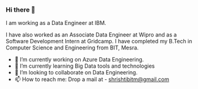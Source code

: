 ### Hi there 👋
I am working as a Data Engineer at IBM.

I have also worked as an Associate Data Engineer at Wipro and as a Software Development Intern at Gridcamp.
I have completed my B.Tech in Computer Science and Engineering from BIT, Mesra.

- 🔭 I’m currently working on Azure Data Engineering.
- 🌱 I’m currently learning Big Data tools and technologies
- 👯 I’m looking to collaborate on Data Engineering.
- 📫 How to reach me: Drop a mail at - shrishtibitm@gmail.com


